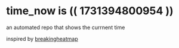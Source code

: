 # time_now is (( 1731394800954 ))

an automated repo that shows the currnent time

inspired by [breakingheatmap](https://github.com/breakingheatmap/breakingheatmap)